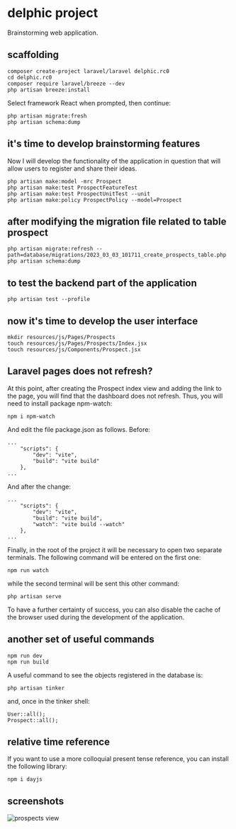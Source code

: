 # delphic project

Brainstorming web application.

## scaffolding

```shell
composer create-project laravel/laravel delphic.rc0
cd delphic.rc0
composer require laravel/breeze --dev
php artisan breeze:install
```

Select framework React when prompted, then continue:

```shell
php artisan migrate:fresh
php artisan schema:dump
```

## it's time to develop brainstorming features

Now I will develop the functionality of the application in question that will allow users to register and share their ideas.

```shell
php artisan make:model -mrc Prospect
php artisan make:test ProspectFeatureTest
php artisan make:test ProspectUnitTest --unit
php artisan make:policy ProspectPolicy --model=Prospect
```

## after modifying the migration file related to table prospect

```shell
php artisan migrate:refresh --path=database/migrations/2023_03_03_101711_create_prospects_table.php
php artisan schema:dump
```

## to test the backend part of the application

```shell
php artisan test --profile
```

## now it's time to develop the user interface

```shell
mkdir resources/js/Pages/Prospects
touch resources/js/Pages/Prospects/Index.jsx
touch resources/js/Components/Prospect.jsx
```

## Laravel pages does not refresh?

At this point, after creating the Prospect index view and adding the link to the page, you will find that the dashboard does not refresh.
Thus, you will need to install package npm-watch:

```shell
npm i npm-watch
```

And edit the file package.json as follows.
Before:

```text
...
    "scripts": {
        "dev": "vite",
        "build": "vite build"
    },
...
```

And after the change:

```text
...
    "scripts": {
        "dev": "vite",
        "build": "vite build",
        "watch": "vite build --watch"
    },
...
```

Finally, in the root of the project it will be necessary to open two separate terminals.
The following command will be entered on the first one:

```shell
npm run watch
```

while the second terminal will be sent this other command:

```shell
php artisan serve
```

To have a further certainty of success, you can also disable the cache of the browser used during the development of the application.

## another set of useful commands

```shell
npm run dev
npm run build
```

A useful command to see the objects registered in the database is:

```shell
php artisan tinker
```

and, once in the tinker shell:

```shell
User::all();
Prospect::all();
```

## relative time reference

If you want to use a more colloquial present tense reference, you can install the following library:

```shell
npm i dayjs
```

## screenshots

![prospects view]()

